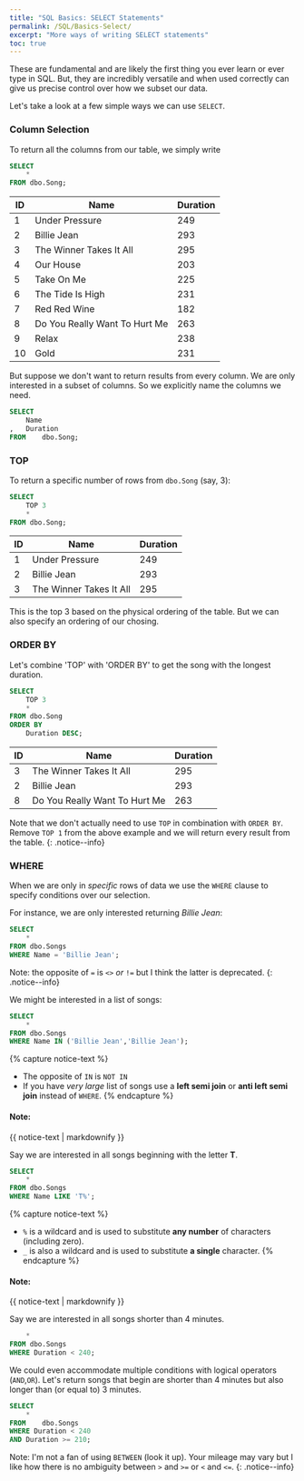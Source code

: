 ```yaml
---
title: "SQL Basics: SELECT Statements"
permalink: /SQL/Basics-Select/
excerpt: "More ways of writing SELECT statements"
toc: true
---
```


These are fundamental and are likely the first thing you ever learn or ever type in SQL.
But, they are incredibly versatile and when used correctly can give us precise control over how we subset our data.

Let's take a look at a few simple ways we can use `SELECT`.

### Column Selection

To return all the columns from our table, we simply write

```sql
SELECT
	*
FROM dbo.Song;
```

ID|Name|Duration
---|---|---
1|Under Pressure|249
2|Billie Jean|293
3|The Winner Takes It All|295
4|Our House|203
5|Take On Me|225
6|The Tide Is High|231
7|Red Red Wine| 182
8|Do You Really Want To Hurt Me|263
9|Relax|238
10|Gold|231

But suppose we don't want to return results from every column.
We are only interested in a subset of columns.
So we explicitly name the columns we need.

```sql
SELECT
	Name
,	Duration
FROM	dbo.Song;
```

### TOP

To return a specific number of rows from `dbo.Song` (say, 3):

```sql
SELECT 
	TOP 3
	*
FROM dbo.Song;
```

ID|Name|Duration
---|---|---
1|Under Pressure|249
2|Billie Jean|293
3|The Winner Takes It All|295

This is the top 3 based on the physical ordering of the table.
But we can also specify an ordering of our chosing.

### ORDER BY

Let's combine 'TOP' with 'ORDER BY' to get the song with the longest duration.

```sql
SELECT
	TOP 3
	*
FROM dbo.Song
ORDER BY 
	Duration DESC;
```

ID|Name|Duration
---|---|---
3|The Winner Takes It All|295
2|Billie Jean|293
8|Do You Really Want To Hurt Me|263

Note that we don't actually need to use `TOP` in combination with `ORDER BY`. Remove `TOP 1` from the above example and we will return every result from the table.
{: .notice--info}

### WHERE

When we are only in _specific_ rows of data we use the `WHERE` clause to specify conditions over our selection.

For instance, we are only interested returning _Billie Jean_:

```sql
SELECT
	*
FROM dbo.Songs
WHERE Name = 'Billie Jean';
```
Note: the opposite of `=` is `<>` _or_ `!=` but I think the latter is deprecated.
{: .notice--info}

We might be interested in a list of songs:

```sql
SELECT
	*
FROM dbo.Songs
WHERE Name IN ('Billie Jean','Billie Jean');
```
{%  capture notice-text %}
* The opposite of `IN` is `NOT IN`
* If you have _very large_ list of songs use a **left semi join** or **anti left semi join** instead of `WHERE`.
{% endcapture %}

<div class="notice--info">
  <h4>Note:</h4> 
  {{ notice-text | markdownify }} 
</div>

Say we are interested in all songs beginning with the letter **T**.

```sql
SELECT
	*
FROM dbo.Songs
WHERE Name LIKE 'T%';
```

{% capture notice-text %}
* `%` is a wildcard and is used to substitute **any number** of characters (including zero).
* `_` is also a wildcard and is used to substitute **a single** character.
{% endcapture %}

<div class="notice--info">
  <h4>Note:</h4> 
  {{ notice-text | markdownify }} 
</div>

Say we are interested in all songs shorter than 4 minutes.

```sql SELECT
	*
FROM dbo.Songs
WHERE Duration < 240;
```

We could even accommodate multiple conditions with  logical operators (`AND`,`OR`).
Let's return songs that begin are shorter than 4 minutes but also longer than (or equal to) 3 minutes.

```sql
SELECT
	*
FROM	dbo.Songs
WHERE Duration < 240
AND Duration >= 210;
```

Note: I'm not a fan of using `BETWEEN` (look it up). Your mileage may vary but I like how there is no ambiguity between `>` and `>=` or `<` and `<=`.
{: .notice--info}










